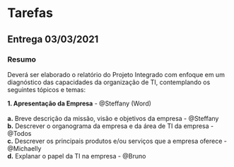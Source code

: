 # Tarefas


## Entrega 03/03/2021

### Resumo

Deverá ser elaborado o relatório do Projeto Integrado com enfoque em um diagnóstico das capacidades da organização de TI, contemplando os seguintes tópicos e temas:

<b>1. Apresentação da Empresa</b> - @Steffany (Word) <br /><br />
  <b>a.</b> Breve descrição da missão, visão e objetivos da empresa - @Steffany <br />
  <b>b.</b> Descrever o organograma da empresa e da área de TI da empresa - @Todos <br />
  <b>c.</b> Descrever os principais produtos e/ou serviços que a empresa oferece - @Michaelly <br />
  <b>d.</b> Explanar o papel da TI na empresa - @Bruno
